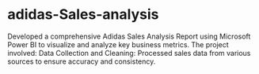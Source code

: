 # adidas-Sales-analysis
Developed a comprehensive Adidas Sales Analysis Report using Microsoft Power BI to visualize and analyze key business metrics. The project involved: Data Collection and Cleaning: Processed sales data from various sources to ensure accuracy and consistency. 
